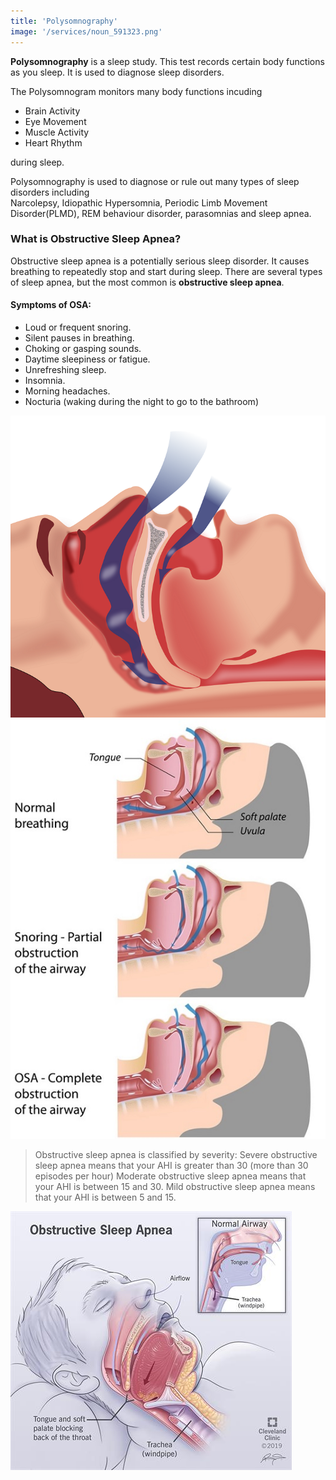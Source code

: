 ```yaml
---
title: 'Polysomnography'
image: '/services/noun_591323.png'
---
```


**Polysomnography** is a sleep study. This test records certain body functions as you sleep.
It is used to diagnose sleep disorders.

The Polysomnogram monitors many body functions incuding 

- Brain Activity 
- Eye Movement
- Muscle Activity 
- Heart Rhythm 

during sleep.  

Polysomnography is used to diagnose or rule out many types of sleep disorders including   
Narcolepsy, Idiopathic Hypersomnia, Periodic Limb Movement Disorder(PLMD), REM behaviour disorder, parasomnias and sleep apnea.  

### What is Obstructive Sleep Apnea?

Obstructive sleep apnea is a potentially serious sleep disorder. It causes breathing to repeatedly stop and start during sleep. 
There are several types of sleep apnea, but the most common is **obstructive sleep apnea**.

#### Symptoms of OSA:

- Loud or frequent snoring.
- Silent pauses in breathing.
- Choking or gasping sounds.
- Daytime sleepiness or fatigue.
- Unrefreshing sleep.
- Insomnia.
- Morning headaches.
- Nocturia (waking during the night to go to the bathroom)

![](/images/services/osa_1.png) ![](/images/services/osa_2.jpg)

> Obstructive sleep apnea is classified by severity: Severe obstructive sleep apnea means that your AHI is greater than 30 (more than 30 episodes per hour) Moderate obstructive sleep apnea means that your AHI is between 15 and 30. Mild obstructive sleep apnea means that your AHI is between 5 and 15.

![](/images/services/osa_3.jpg)



